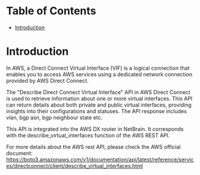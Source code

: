 # Table of Contents
- [Introduction](#introduction)


# Introduction <a name="introduction"></a>
In AWS, a Direct Connect Virtual Interface (VIF) is a logical connection that enables you to access AWS services using a dedicated network connection provided by AWS Direct Connect.



The "Describe Direct Connect Virtual Interface" API in AWS Direct Connect is used to retrieve information about one or more virtual interfaces. This API can return details about both private and public virtual interfaces, providing insights into their configurations and statuses. The API response includes vlan, bgp asn, bgp neighbour state etc.

This API is integrated into the AWS DX router in NetBrain. It corresponds with the describe_virtual_interfaces function of the AWS REST API.



For more details about the AWS rest API, please check the AWS official document: https://boto3.amazonaws.com/v1/documentation/api/latest/reference/services/directconnect/client/describe_virtual_interfaces.html